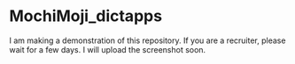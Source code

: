 # MochiMoji_dictapps

I am making a demonstration of this repository. If you are a recruiter, please wait for a few days. I will upload the screenshot soon.
